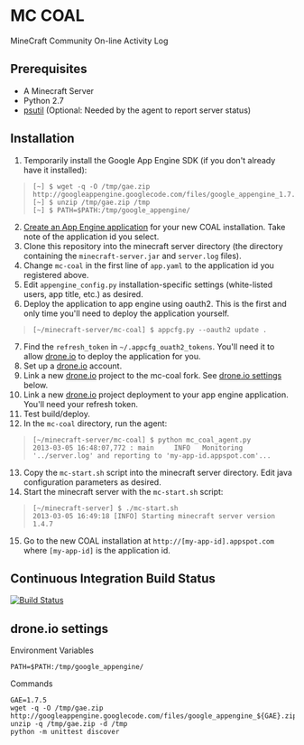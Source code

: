 MC COAL
=======

MineCraft Community On-line Activity Log

Prerequisites
-------------
* A Minecraft Server
* Python 2.7
* [psutil](https://code.google.com/p/psutil/) (Optional: Needed by the agent to report server status)

Installation
------------
1. Temporarily install the Google App Engine SDK (if you don't already have it installed):

  >     [~] $ wget -q -O /tmp/gae.zip http://googleappengine.googlecode.com/files/google_appengine_1.7.5.zip
  >     [~] $ unzip /tmp/gae.zip /tmp
  >     [~] $ PATH=$PATH:/tmp/google_appengine/

2. [Create an App Engine application](https://appengine.google.com/) for your new COAL installation. Take note of the application id you select.
3. Clone this repository into the minecraft server directory (the directory containing the `minecraft-server.jar` and `server.log` files).
4. Change `mc-coal` in the first line of `app.yaml` to the application id you registered above.
5. Edit `appengine_config.py` installation-specific settings (white-listed users, app title, etc.) as desired.
6. Deploy the application to app engine using oauth2. This is the first and only time you'll need to deploy the application yourself.

  >     [~/minecraft-server/mc-coal] $ appcfg.py --oauth2 update .

7. Find the `refresh_token` in `~/.appcfg_ouath2_tokens`. You'll need it to allow [drone.io](http://drone.io) to deploy the application for you.
8. Set up a [drone.io](http://drone.io) account.
9. Link a new [drone.io](http://drone.io) project to the mc-coal fork. See [drone.io settings](#droneio-settings) below.
10. Link a new [drone.io](http://drone.io) project deployment to your app engine application. You'll need your refresh token.
11. Test build/deploy.
12. In the `mc-coal` directory, run the agent:

  >     [~/minecraft-server/mc-coal] $ python mc_coal_agent.py
  >     2013-03-05 16:48:07,772 : main     INFO   Monitoring '../server.log' and reporting to 'my-app-id.appspot.com'...

13. Copy the `mc-start.sh` script into the minecraft server directory. Edit java configuration parameters as desired.
14. Start the minecraft server with the `mc-start.sh` script:

  >     [~/minecraft-server] $ ./mc-start.sh
  >     2013-03-05 16:49:18 [INFO] Starting minecraft server version 1.4.7

15. Go to the new COAL installation at `http://[my-app-id].appspot.com` where `[my-app-id]` is the application id.

Continuous Integration Build Status
-----------------------------------
[![Build Status](https://drone.io/github.com/gumptionthomas/mc-coal/status.png)](https://drone.io/github.com/gumptionthomas/mc-coal/latest)

drone.io settings
-----------------
Environment Variables

    PATH=$PATH:/tmp/google_appengine/

Commands

    GAE=1.7.5
    wget -q -O /tmp/gae.zip http://googleappengine.googlecode.com/files/google_appengine_${GAE}.zip
    unzip -q /tmp/gae.zip -d /tmp
    python -m unittest discover
